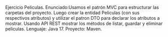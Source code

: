 Ejercicio Peliculas.
Enunciado:Usamos el patrón MVC para estructurar las carpetas del proyecto. Luego crear la entidad Peliculas (con sus respectivos atributos) y utilizar el patron DTO para declarar los atributos a mostrar.  Usando API REST mostrar los métodos de listar, guardar y eliminar peliculas. 
Lenguaje: Java 17.
Proyecto: Maven.
